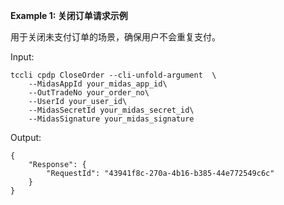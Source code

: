 **Example 1: 关闭订单请求示例**

用于关闭未支付订单的场景，确保用户不会重复支付。

Input: 

```
tccli cpdp CloseOrder --cli-unfold-argument  \
    --MidasAppId your_midas_app_id\
    --OutTradeNo your_order_no\
    --UserId your_user_id\
    --MidasSecretId your_midas_secret_id\
    --MidasSignature your_midas_signature
```

Output: 
```
{
    "Response": {
        "RequestId": "43941f8c-270a-4b16-b385-44e772549c6c"
    }
}
```


